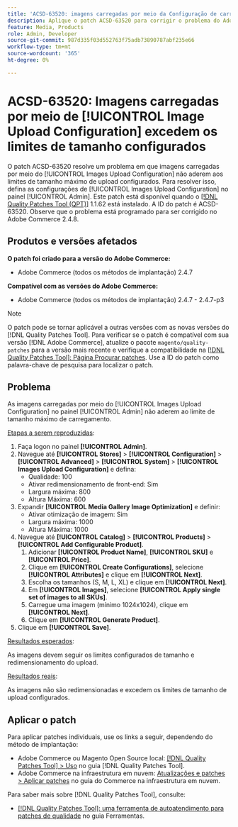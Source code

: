 ```yaml
---
title: 'ACSD-63520: imagens carregadas por meio da Configuração de carregamento de imagem excedem os limites de tamanho configurados'
description: Aplique o patch ACSD-63520 para corrigir o problema do Adobe Commerce em que as Imagens carregadas por meio da Configuração de carregamento de imagens no painel de Administração não aderem aos limites de tamanho máximo de upload configurados.
feature: Media, Products
role: Admin, Developer
source-git-commit: 987d335f03d552763f75adb73890787abf235e66
workflow-type: tm+mt
source-wordcount: '365'
ht-degree: 0%

---
```



# ACSD-63520: Imagens carregadas por meio de [!UICONTROL Image Upload Configuration] excedem os limites de tamanho configurados

O patch ACSD-63520 resolve um problema em que imagens carregadas por meio do [!UICONTROL Images Upload Configuration] não aderem aos limites de tamanho máximo de upload configurados. Para resolver isso, defina as configurações de [!UICONTROL Images Upload Configuration] no painel [!UICONTROL Admin]. Este patch está disponível quando o [[!DNL Quality Patches Tool (QPT)]](/help/tools/quality-patches-tool/quality-patches-tool-to-self-serve-quality-patches.md) 1.1.62 está instalado. A ID do patch é ACSD-63520. Observe que o problema está programado para ser corrigido no Adobe Commerce 2.4.8.

## Produtos e versões afetados

**O patch foi criado para a versão do Adobe Commerce:**
* Adobe Commerce (todos os métodos de implantação) 2.4.7

**Compatível com as versões do Adobe Commerce:**
* Adobe Commerce (todos os métodos de implantação) 2.4.7 - 2.4.7-p3

>[!NOTE]
>
>O patch pode se tornar aplicável a outras versões com as novas versões do [!DNL Quality Patches Tool]. Para verificar se o patch é compatível com sua versão [!DNL Adobe Commerce], atualize o pacote `magento/quality-patches` para a versão mais recente e verifique a compatibilidade na [[!DNL Quality Patches Tool]: Página Procurar patches](https://experienceleague.adobe.com/tools/commerce-quality-patches/index.html?lang=pt-BR). Use a ID do patch como palavra-chave de pesquisa para localizar o patch.

## Problema

As imagens carregadas por meio do [!UICONTROL Images Upload Configuration] no painel [!UICONTROL Admin] não aderem ao limite de tamanho máximo de carregamento.

<u>Etapas a serem reproduzidas</u>:

1. Faça logon no painel **[!UICONTROL Admin]**.
1. Navegue até **[!UICONTROL Stores]** > **[!UICONTROL Configuration]** > **[!UICONTROL Advanced]** > **[!UICONTROL System]** > **[!UICONTROL Images Upload Configuration]** e defina:
   * Qualidade: 100
   * Ativar redimensionamento de front-end: Sim
   * Largura máxima: 800
   * Altura Máxima: 600
1. Expandir **[!UICONTROL Media Gallery Image Optimization]** e definir:
   * Ativar otimização de imagem: Sim
   * Largura máxima: 1000
   * Altura Máxima: 1000
1. Navegue até **[!UICONTROL Catalog]** > **[!UICONTROL Products]** > **[!UICONTROL Add Configurable Product]**.
   1. Adicionar **[!UICONTROL Product Name]**, **[!UICONTROL SKU]** e **[!UICONTROL Price]**.
   1. Clique em **[!UICONTROL Create Configurations]**, selecione **[!UICONTROL Attributes]** e clique em **[!UICONTROL Next]**.
   1. Escolha os tamanhos (S, M, L, XL) e clique em **[!UICONTROL Next]**.
   1. Em **[!UICONTROL Images]**, selecione **[!UICONTROL Apply single set of images to all SKUs]**.
   1. Carregue uma imagem (mínimo 1024x1024), clique em **[!UICONTROL Next]**.
   1. Clique em **[!UICONTROL Generate Product]**.
1. Clique em **[!UICONTROL Save]**.

<u>Resultados esperados</u>:

As imagens devem seguir os limites configurados de tamanho e redimensionamento do upload.

<u>Resultados reais</u>:

As imagens não são redimensionadas e excedem os limites de tamanho de upload configurados.

## Aplicar o patch

Para aplicar patches individuais, use os links a seguir, dependendo do método de implantação:

* Adobe Commerce ou Magento Open Source local: [[!DNL Quality Patches Tool] > Uso](/help/tools/quality-patches-tool/usage.md) no guia [!DNL Quality Patches Tool].
* Adobe Commerce na infraestrutura em nuvem: [Atualizações e patches > Aplicar patches](https://experienceleague.adobe.com/docs/commerce-cloud-service/user-guide/develop/upgrade/apply-patches.html?lang=pt-BR) no guia do Commerce na infraestrutura em nuvem.

Para saber mais sobre [!DNL Quality Patches Tool], consulte:

* [[!DNL Quality Patches Tool]: uma ferramenta de autoatendimento para patches de qualidade](/help/tools/quality-patches-tool/quality-patches-tool-to-self-serve-quality-patches.md) no guia Ferramentas.
